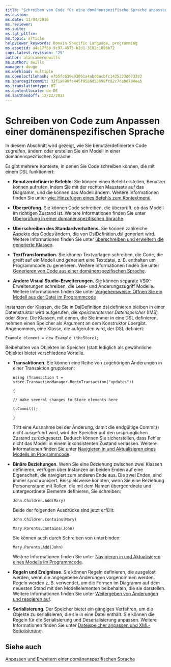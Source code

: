 ```yaml
---
title: "Schreiben von Code für eine domänenspezifische Sprache anpassen | Microsoft Docs"
ms.custom: 
ms.date: 11/04/2016
ms.reviewer: 
ms.suite: 
ms.tgt_pltfrm: 
ms.topic: article
helpviewer_keywords: Domain-Specific Language, programming
ms.assetid: a4a17f5b-9c97-4575-b2d1-3182c1896b72
caps.latest.revision: "29"
author: alancameronwills
ms.author: awills
manager: douge
ms.workload: multiple
ms.openlocfilehash: e7b5fc639e93061a4abd0acbfc1425223d673282
ms.sourcegitcommit: 32f1a690fc445f9586d53698fc82c7debd784eeb
ms.translationtype: MT
ms.contentlocale: de-DE
ms.lasthandoff: 12/22/2017
---
```

# <a name="writing-code-to-customise-a-domain-specific-language"></a>Schreiben von Code zum Anpassen einer domänenspezifischen Sprache
In diesem Abschnitt wird gezeigt, wie Sie benutzerdefinierten Code zugreifen, ändern oder erstellen Sie ein Modell in einer domänenspezifischen Sprache.  
  
 Es gibt mehrere Kontexte, in denen Sie Code schreiben können, die mit einem DSL funktioniert:  
  
-   **Benutzerdefinierte Befehle.** Sie können einen Befehl erstellen, Benutzer können aufrufen, indem Sie mit der rechten Maustaste auf das Diagramm, und die können das Modell ändern. Weitere Informationen finden Sie unter [wie: Hinzufügen eines Befehls zum Kontextmenü](../modeling/how-to-add-a-command-to-the-shortcut-menu.md).  
  
-   **Überprüfung.** Sie können Code schreiben, die überprüft, ob das Modell im richtigen Zustand ist. Weitere Informationen finden Sie unter [Überprüfung in einer domänenspezifischen Sprache](../modeling/validation-in-a-domain-specific-language.md).  
  
-   **Überschreiben des Standardverhaltens.** Sie können zahlreiche Aspekte des Codes ändern, die von DslDefinition.dsl generiert wird. Weitere Informationen finden Sie unter [überschreiben und erweitern die generierte Klassen](../modeling/overriding-and-extending-the-generated-classes.md).  
  
-   **TextTransformation.** Sie können Textvorlagen schreiben, die Code, die greift auf ein Modell und generiert eine Textdatei, z. B. enthalten um Programmcode zu generieren. Weitere Informationen finden Sie unter [Generieren von Code aus einer domänenspezifischen Sprache](../modeling/generating-code-from-a-domain-specific-language.md).  
  
-   **Andere Visual Studio-Erweiterungen.** Sie können separate VSIX-Erweiterungen schreiben, die Lese- und Änderungszugriff Modelle. Weitere Informationen finden Sie unter [Vorgehensweise: Öffnen Sie ein Modell aus der Datei im Programmcode](../modeling/how-to-open-a-model-from-file-in-program-code.md)  
  
 Instanzen der Klassen, die Sie in DslDefinition.dsl definieren bleiben in einer Datenstruktur wird aufgerufen, die *speicherinterner Datenspeicher* (IMS) oder *Store*. Die Klassen, mit denen, die Sie immer in eine DSL definieren, nehmen einen Speicher als Argument an dem Konstruktor übergibt. Angenommen, eine Klasse, die aufgerufen wird, der DSL definiert:  
  
 `Example element = new Example (theStore);`  
  
 Beibehalten von Objekten im Speicher (statt lediglich als gewöhnliche Objekte) bietet verschiedene Vorteile.  
  
-   **Transaktionen**. Sie können eine Reihe von zugehörigen Änderungen in einer Transaktion gruppieren:  
  
     `using (Transaction t = store.TransactionManager.BeginTransaction("updates"))`  
  
     `{`  
  
     `// make several changes to Store elements here`  
  
     `t.Commit();`  
  
     `}`  
  
     Tritt eine Ausnahme bei der Änderung, damit die endgültige Commit() nicht ausgeführt wird, wird der Speicher auf den ursprünglichen Zustand zurückgesetzt. Dadurch können Sie sicherstellen, dass Fehler nicht das Modell in einem inkonsistenten Zustand verlassen. Weitere Informationen finden Sie unter [Navigieren in und Aktualisieren eines Modells im Programmcode](../modeling/navigating-and-updating-a-model-in-program-code.md).  
  
-   **Binäre Beziehungen**. Wenn Sie eine Beziehung zwischen zwei Klassen definieren, verfügen über Instanzen an beiden Enden auf eine Eigenschaft, die navigiert zum anderen Ende aus. Die zwei Enden, sind immer synchronisiert. Beispielsweise konnten, wenn Sie eine Beziehung Personenstand mit Rollen, die mit dem Namen übergeordnete und untergeordnete Elemente definieren, Sie schreiben:  
  
     `John.Children.Add(Mary)`  
  
     Beide der folgenden Ausdrücke sind jetzt erfüllt:  
  
     `John.Children.Contains(Mary)`  
  
     `Mary.Parents.Contains(John)`  
  
     Sie können auch durch Schreiben von unterbinden:  
  
     `Mary.Parents.Add(John)`  
  
     Weitere Informationen finden Sie unter [Navigieren in und Aktualisieren eines Modells im Programmcode](../modeling/navigating-and-updating-a-model-in-program-code.md).  
  
-   **Regeln und Ereignisse**. Sie können Regeln definieren, die ausgelöst werden, wenn die angegebene Änderungen vorgenommen werden. Regeln werden z. B. verwendet, um die Formen im Diagramm auf dem neuesten Stand mit den Modellelementen beibehalten, die sie darstellen. Weitere Informationen finden Sie unter [Weitergeben von Änderungen und reagieren auf](../modeling/responding-to-and-propagating-changes.md).  
  
-   **Serialisierung**. Der Speicher bietet ein gängiges Verfahren, um die Objekte zu serialisieren, die sie in eine Datei enthält. Sie können die Regeln für die Serialisierung und Deserialisierung anpassen. Weitere Informationen finden Sie unter [Dateispeicher anpassen und XML-Serialisierung](../modeling/customizing-file-storage-and-xml-serialization.md).  
  
## <a name="see-also"></a>Siehe auch  
 [Anpassen und Erweitern einer domänenspezifischen Sprache](../modeling/customizing-and-extending-a-domain-specific-language.md)